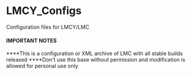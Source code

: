 # LMCY_Configs
Configuration files for LMCY/LMC
#### IMPORTANT NOTES #####
****This is a configuration or XML archive of LMC with all stable builds released
****Don't use this base without permission and modification is allowed for personal use  only
